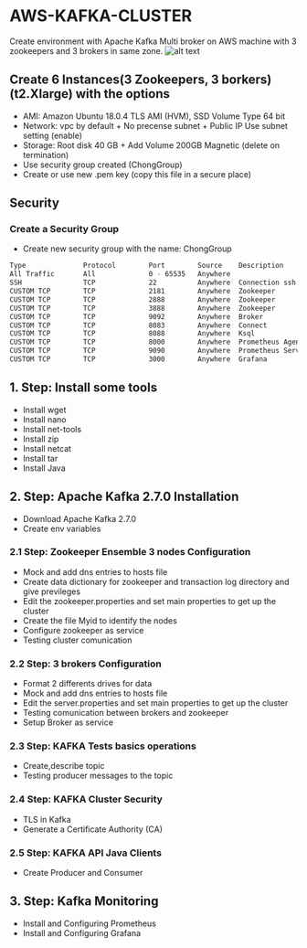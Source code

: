 # AWS-KAFKA-CLUSTER
Create environment with Apache Kafka Multi broker on AWS machine with 3 zookeepers and 3 brokers in same zone.
![alt text](https://achong.blob.core.windows.net/gitimages/ARQUITECTURA_KAFKA.PNG)


## Create 6 Instances(3 Zookeepers, 3 borkers) (t2.Xlarge) with the options
* AMI: Amazon Ubuntu 18.0.4 TLS AMI (HVM), SSD Volume Type 64 bit
* Network: vpc by default + No precense subnet + Public IP Use subnet  setting (enable)
* Storage: Root disk 40 GB + Add Volume 200GB Magnetic (delete on termination)
* Use security group created (ChongGroup)
* Create or use new .pem key (copy this file in a secure place)

## Security

### Create a Security Group

* Create new security group with the name: ChongGroup
```bash
Type              Protocol        Port        Source    Description
All Traffic       All             0 - 65535   Anywhere   
SSH               TCP             22          Anywhere  Connection ssh
CUSTOM TCP        TCP             2181        Anywhere  Zookeeper
CUSTOM TCP        TCP             2888        Anywhere  Zookeeper
CUSTOM TCP        TCP             3888        Anywhere  Zookeeper
CUSTOM TCP        TCP             9092        Anywhere  Broker
CUSTOM TCP        TCP             8083        Anywhere  Connect
CUSTOM TCP        TCP             8088        Anywhere  Ksql
CUSTOM TCP        TCP             8000        Anywhere  Prometheus Agent Jmx
CUSTOM TCP        TCP             9090        Anywhere  Prometheus Server
CUSTOM TCP        TCP             3000        Anywhere  Grafana
```

## 1. Step: Install some tools
  * Install wget
  * Install nano
  * Install net-tools
  * Install zip
  * Install netcat
  * Install tar
  * Install Java

## 2. Step: Apache Kafka 2.7.0 Installation
  * Download Apache Kafka 2.7.0 
  * Create env variables
  
### 2.1 Step: Zookeeper Ensemble 3 nodes Configuration
  *  Mock and add dns entries to hosts file
  *  Create data dictionary for zookeeper and transaction log directory and give previleges
  *  Edit the zookeeper.properties and set main properties to get up the cluster
  *  Create the file Myid to identify the nodes
  *  Configure zookeeper as service
  *  Testing cluster comunication

### 2.2 Step: 3 brokers Configuration
  *  Format 2 differents drives for data
  *  Mock and add dns entries to hosts file
  *  Edit the server.properties and set main properties to get up the cluster
  *  Testing comunication between brokers and zookeeper
  *  Setup Broker as service

### 2.3 Step: KAFKA Tests basics operations
  *  Create,describe topic
  *  Testing producer messages to the topic

### 2.4 Step: KAFKA Cluster Security
  *  TLS in Kafka
  *  Generate a Certificate Authority (CA)
  
### 2.5 Step: KAFKA API Java Clients
  *  Create Producer and Consumer
  
## 3. Step: Kafka Monitoring
  * Install and Configuring Prometheus
  * Install and Configuring Grafana

